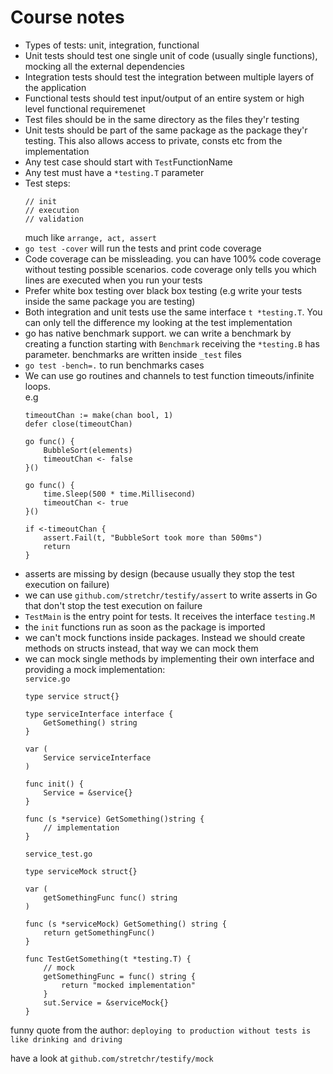 # Course notes

- Types of tests: unit, integration, functional
- Unit tests should test one single unit of code (usually single functions), mocking all the external dependencies
- Integration tests should test the integration between multiple layers of the application
- Functional tests should test input/output of an entire system or high level functional requiremenet
- Test files should be in the same directory as the files they'r testing
- Unit tests should be part of the same package as the package they'r testing. This also allows access to private, consts etc from the implementation
- Any test case should start with `Test`FunctionName
- Any test must have a `*testing.T` parameter
- Test steps:
    ```golang
    // init
    // execution
    // validation
    ```
    much like `arrange, act, assert`
- `go test -cover` will run the tests and print code coverage
- Code coverage can be missleading. you can have 100% code coverage without testing possible scenarios. code coverage only tells you which lines are executed when you run your tests 
- Prefer white box testing over black box testing (e.g write your tests inside the same package you are testing)
- Both integration and unit tests use the same interface `t *testing.T`. You can only tell the difference my looking at the test implementation
- go has native benchmark support. we can write a benchmark by creating a function starting with `Benchmark` receiving the `*testing.B` has parameter. benchmarks are written inside `_test` files
- `go test -bench=.` to run benchmarks cases
- We can use go routines and channels to test function timeouts/infinite loops.  
    e.g
    ```golang
    timeoutChan := make(chan bool, 1)
	defer close(timeoutChan)

	go func() {
		BubbleSort(elements)
		timeoutChan <- false
	}()

	go func() {
		time.Sleep(500 * time.Millisecond)
		timeoutChan <- true
	}()

	if <-timeoutChan {
		assert.Fail(t, "BubbleSort took more than 500ms")
		return
	}
    ```
- asserts are missing by design (because usually they stop the test execution on failure)
- we can use `github.com/stretchr/testify/assert` to write asserts in Go that don't stop the test execution on failure
- `TestMain` is the entry point for tests. It receives the interface `testing.M`
- the `init` functions run as soon as the package is imported
- we can't mock functions inside packages. Instead we should create methods on structs instead, that way we can mock them
- we can mock single methods by implementing their own interface and providing a mock implementation:  
	`service.go`
	```golang
	type service struct{}

	type serviceInterface interface {
		GetSomething() string
	}

	var (
		Service serviceInterface
	)

	func init() {
		Service = &service{}
	}

	func (s *service) GetSomething()string {
		// implementation
	}
	```
	`service_test.go`
	```golang
	type serviceMock struct{}

	var (
		getSomethingFunc func() string
	)

	func (s *serviceMock) GetSomething() string {
		return getSomethingFunc()
	}

	func TestGetSomething(t *testing.T) {
		// mock
		getSomethingFunc = func() string {
			return "mocked implementation"
		}
		sut.Service = &serviceMock{}
	}
	```


funny quote from the author:
`deploying to production without tests is like drinking and driving`

have a look at `github.com/stretchr/testify/mock`